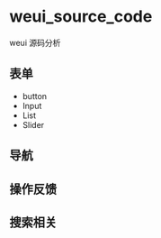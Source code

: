 # weui_source_code
weui  源码分析

## 表单
  - button
  - Input
  - List
  - Slider


## 导航

## 操作反馈

## 搜索相关